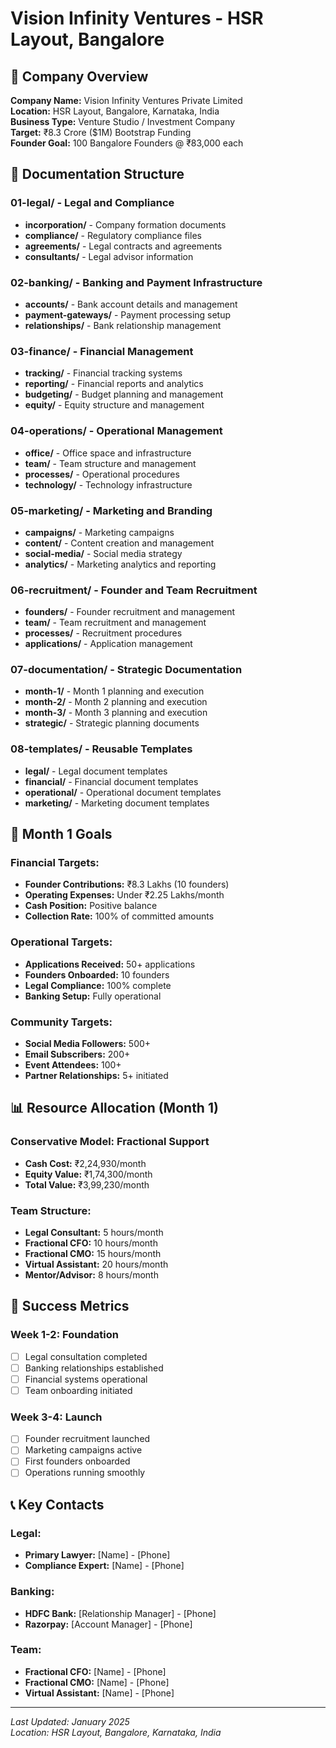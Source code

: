 # Vision Infinity Ventures - HSR Layout, Bangalore

## 🏢 **Company Overview**

**Company Name:** Vision Infinity Ventures Private Limited  
**Location:** HSR Layout, Bangalore, Karnataka, India  
**Business Type:** Venture Studio / Investment Company  
**Target:** ₹8.3 Crore ($1M) Bootstrap Funding  
**Founder Goal:** 100 Bangalore Founders @ ₹83,000 each  

## 📁 **Documentation Structure**

### **01-legal/** - Legal and Compliance
- **incorporation/** - Company formation documents
- **compliance/** - Regulatory compliance files
- **agreements/** - Legal contracts and agreements
- **consultants/** - Legal advisor information

### **02-banking/** - Banking and Payment Infrastructure
- **accounts/** - Bank account details and management
- **payment-gateways/** - Payment processing setup
- **relationships/** - Bank relationship management

### **03-finance/** - Financial Management
- **tracking/** - Financial tracking systems
- **reporting/** - Financial reports and analytics
- **budgeting/** - Budget planning and management
- **equity/** - Equity structure and management

### **04-operations/** - Operational Management
- **office/** - Office space and infrastructure
- **team/** - Team structure and management
- **processes/** - Operational procedures
- **technology/** - Technology infrastructure

### **05-marketing/** - Marketing and Branding
- **campaigns/** - Marketing campaigns
- **content/** - Content creation and management
- **social-media/** - Social media strategy
- **analytics/** - Marketing analytics and reporting

### **06-recruitment/** - Founder and Team Recruitment
- **founders/** - Founder recruitment and management
- **team/** - Team recruitment and management
- **processes/** - Recruitment procedures
- **applications/** - Application management

### **07-documentation/** - Strategic Documentation
- **month-1/** - Month 1 planning and execution
- **month-2/** - Month 2 planning and execution
- **month-3/** - Month 3 planning and execution
- **strategic/** - Strategic planning documents

### **08-templates/** - Reusable Templates
- **legal/** - Legal document templates
- **financial/** - Financial document templates
- **operational/** - Operational document templates
- **marketing/** - Marketing document templates

## 🎯 **Month 1 Goals**

### **Financial Targets:**
- **Founder Contributions:** ₹8.3 Lakhs (10 founders)
- **Operating Expenses:** Under ₹2.25 Lakhs/month
- **Cash Position:** Positive balance
- **Collection Rate:** 100% of committed amounts

### **Operational Targets:**
- **Applications Received:** 50+ applications
- **Founders Onboarded:** 10 founders
- **Legal Compliance:** 100% complete
- **Banking Setup:** Fully operational

### **Community Targets:**
- **Social Media Followers:** 500+
- **Email Subscribers:** 200+
- **Event Attendees:** 100+
- **Partner Relationships:** 5+ initiated

## 📊 **Resource Allocation (Month 1)**

### **Conservative Model: Fractional Support**
- **Cash Cost:** ₹2,24,930/month
- **Equity Value:** ₹1,74,300/month
- **Total Value:** ₹3,99,230/month

### **Team Structure:**
- **Legal Consultant:** 5 hours/month
- **Fractional CFO:** 10 hours/month
- **Fractional CMO:** 15 hours/month
- **Virtual Assistant:** 20 hours/month
- **Mentor/Advisor:** 8 hours/month

## 🚀 **Success Metrics**

### **Week 1-2: Foundation**
- [ ] Legal consultation completed
- [ ] Banking relationships established
- [ ] Financial systems operational
- [ ] Team onboarding initiated

### **Week 3-4: Launch**
- [ ] Founder recruitment launched
- [ ] Marketing campaigns active
- [ ] First founders onboarded
- [ ] Operations running smoothly

## 📞 **Key Contacts**

### **Legal:**
- **Primary Lawyer:** [Name] - [Phone]
- **Compliance Expert:** [Name] - [Phone]

### **Banking:**
- **HDFC Bank:** [Relationship Manager] - [Phone]
- **Razorpay:** [Account Manager] - [Phone]

### **Team:**
- **Fractional CFO:** [Name] - [Phone]
- **Fractional CMO:** [Name] - [Phone]
- **Virtual Assistant:** [Name] - [Phone]

---

*Last Updated: January 2025*  
*Location: HSR Layout, Bangalore, Karnataka, India*
